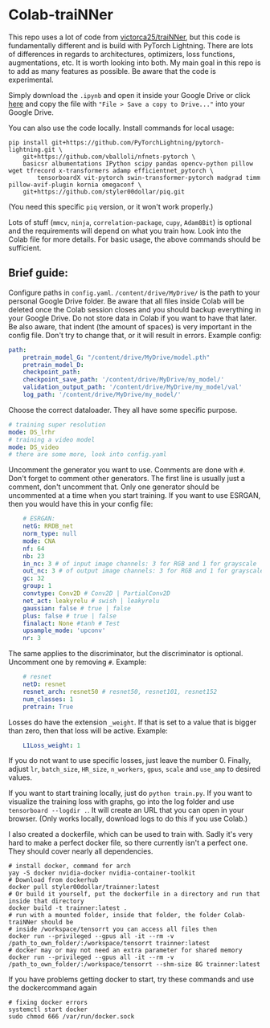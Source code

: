 # Colab-traiNNer

This repo uses a lot of code from [victorca25/traiNNer](https://github.com/victorca25/traiNNer), but this code is fundamentally different and is build with PyTorch Lightning. There are lots of differences in regards to architectures, optimizers, loss functions, augmentations, etc. It is worth looking into both. My main goal in this repo is to add as many features as possible. Be aware that the code is experimental.

Simply download the `.ipynb` and open it inside your Google Drive or click [here](https://colab.research.google.com/github/styler00dollar/Colab-traiNNer/blob/master/Colab-traiNNer.ipynb) and copy the file with `"File > Save a copy to Drive..."` into your Google Drive.

You can also use the code locally. Install commands for local usage:
```
pip install git+https://github.com/PyTorchLightning/pytorch-lightning.git \
    git+https://github.com/vballoli/nfnets-pytorch \
    basicsr albumentations IPython scipy pandas opencv-python pillow wget tfrecord x-transformers adamp efficientnet_pytorch \
        tensorboardX vit-pytorch swin-transformer-pytorch madgrad timm pillow-avif-plugin kornia omegaconf \
    git+https://github.com/styler00dollar/piq.git
```
(You need this specific `piq` version, or it won't work properly.)

Lots of stuff (`mmcv`, `ninja`, `correlation-package`, `cupy`, `Adam8Bit`) is optional and the requirements will depend on what you train how. Look into the Colab file for more details. For basic usage, the above commands should be sufficient.

## Brief guide:
Configure paths in `config.yaml`. `/content/drive/MyDrive/` is the path to your personal Google Drive folder. Be aware that all files inside Colab will be deleted once the Colab session closes and you should backup everything in your Google Drive. Do not store data in Colab if you want to have that later. Be also aware, that indent (the amount of spaces) is very important in the config file. Don't try to change that, or it will result in errors. Example config:
```yaml
path:
    pretrain_model_G: "/content/drive/MyDrive/model.pth"
    pretrain_model_D: 
    checkpoint_path:
    checkpoint_save_path: '/content/drive/MyDrive/my_model/'
    validation_output_path: '/content/drive/MyDrive/my_model/val'
    log_path: '/content/drive/MyDrive/my_model/'
```
Choose the correct dataloader. They all have some specific purpose.
```yaml
# training super resolution
mode: DS_lrhr
# training a video model
mode: DS_video
# there are some more, look into config.yaml
```
Uncomment the generator you want to use. Comments are done with `#`. Don't forget to comment other generators. The first line is usually just a comment, don't uncomment that. Only one generator should be uncommented at a time when you start training. If you want to use ESRGAN, then you would have this in your config file:
```yaml
    # ESRGAN:
    netG: RRDB_net
    norm_type: null
    mode: CNA
    nf: 64
    nb: 23
    in_nc: 3 # of input image channels: 3 for RGB and 1 for grayscale
    out_nc: 3 # of output image channels: 3 for RGB and 1 for grayscale
    gc: 32
    group: 1
    convtype: Conv2D # Conv2D | PartialConv2D
    net_act: leakyrelu # swish | leakyrelu
    gaussian: false # true | false
    plus: false # true | false
    finalact: None #tanh # Test
    upsample_mode: 'upconv'
    nr: 3
```
The same applies to the discriminator, but the discriminator is optional. Uncomment one by removing `#`. Example:
```yaml
    # resnet
    netD: resnet
    resnet_arch: resnet50 # resnet50, resnet101, resnet152
    num_classes: 1
    pretrain: True
```
Losses do have the extension `_weight`. If that is set to a value that is bigger than zero, then that loss will be active. Example:
```yaml
    L1Loss_weight: 1
```
If you do not want to use specific losses, just leave the number 0. Finally, adjust `lr`, `batch_size`, `HR_size`, `n_workers`, `gpus`, `scale` and `use_amp` to desired values.

If you want to start training locally, just do `python train.py`. If you want to visualize the training loss with graphs, go into the log folder and use `tensorboard --logdir .`. It will create an URL that you can open in your browser. (Only works locally, download logs to do this if you use Colab.)

I also created a dockerfile, which can be used to train with. Sadly it's very hard to make a perfect docker file, so there currently isn't a perfect one. They should cover nearly all dependencies.
```
# install docker, command for arch
yay -S docker nvidia-docker nvidia-container-toolkit
# Download from dockerhub
docker pull styler00dollar/trainner:latest
# Or build it yourself, put the dockerfile in a directory and run that inside that directory
docker build -t trainner:latest .
# run with a mounted folder, inside that folder, the folder Colab-traiNNer should be
# inside /workspace/tensorrt you can access all files then
docker run --privileged --gpus all -it --rm -v /path_to_own_folder/:/workspace/tensorrt trainner:latest
# docker may or may not need an extra parameter for shared memory
docker run --privileged --gpus all -it --rm -v /path_to_own_folder/:/workspace/tensorrt --shm-size 8G trainner:latest
```
If you have problems getting docker to start, try these commands and use the dockercommand again
```
# fixing docker errors
systemctl start docker
sudo chmod 666 /var/run/docker.sock
```
